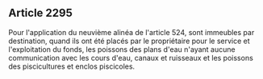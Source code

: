 Article 2295
----
Pour l'application du neuvième alinéa de l'article 524, sont immeubles par
destination, quand ils ont été placés par le propriétaire pour le service et
l'exploitation du fonds, les poissons des plans d'eau n'ayant aucune
communication avec les cours d'eau, canaux et ruisseaux et les poissons des
piscicultures et enclos piscicoles.
